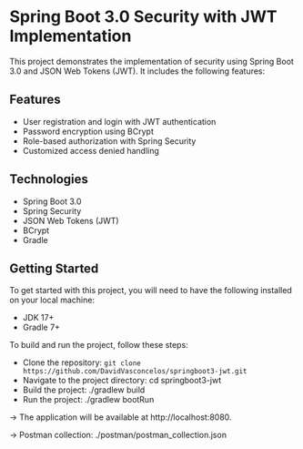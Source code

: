 # Spring Boot 3.0 Security with JWT Implementation
This project demonstrates the implementation of security using Spring Boot 3.0 and JSON Web Tokens (JWT). It includes the following features:

## Features
* User registration and login with JWT authentication
* Password encryption using BCrypt
* Role-based authorization with Spring Security
* Customized access denied handling

## Technologies
* Spring Boot 3.0
* Spring Security
* JSON Web Tokens (JWT)
* BCrypt
* Gradle

## Getting Started
To get started with this project, you will need to have the following installed on your local machine:

* JDK 17+
* Gradle 7+


To build and run the project, follow these steps:

* Clone the repository: `git clone https://github.com/DavidVasconcelos/springboot3-jwt.git`
* Navigate to the project directory: cd springboot3-jwt
* Build the project: ./gradlew build
* Run the project: ./gradlew bootRun

-> The application will be available at http://localhost:8080.

-> Postman collection: ./postman/postman_collection.json
